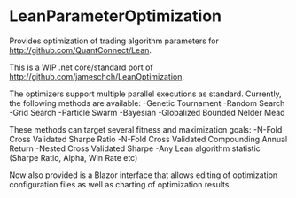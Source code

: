 # LeanParameterOptimization

Provides optimization of trading algorithm parameters for http://github.com/QuantConnect/Lean.

This is a WIP .net core/standard port of http://github.com/jameschch/LeanOptimization.

The optimizers support multiple parallel executions as standard. Currently, the following methods are available:
-Genetic Tournament
-Random Search
-Grid Search
-Particle Swarm
-Bayesian
-Globalized Bounded Nelder Mead

These methods can target several fitness and maximization goals:
-N-Fold Cross Validated Sharpe Ratio
-N-Fold Cross Validated Compounding Annual Return
-Nested Cross Validated Sharpe
-Any Lean algorithm statistic (Sharpe Ratio, Alpha, Win Rate etc)

Now also provided is a Blazor interface that allows editing of optimization configuration files as well as charting of optimization results.